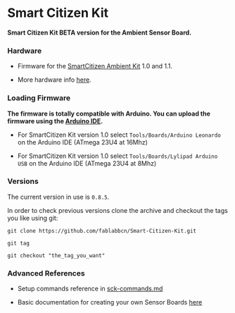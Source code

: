Smart Citizen Kit
=================

**Smart Citizen Kit BETA version for the Ambient Sensor Board.**

### Hardware

* Firmware for the [SmartCitizen Ambient Kit](http://smartcitizen.me/pages/sck) 1.0 and 1.1.

* More hardware info [here](https://github.com/fablabbcn/Smart-Citizen-Kit/wiki/Hardware).

### Loading Firmware

**The firmware is totally compatible with Arduino. You can upload the firmware using the [Arduino IDE](http://arduino.cc/en/main/software).**

* For SmartCitizen Kit version 1.0 select `Tools/Boards/Arduino Leonardo` on the Arduino IDE (ATmega 23U4 at 16Mhz) 

* For SmartCitizen Kit version 1.0 select `Tools/Boards/Lylipad Arduino USB` on the Arduino IDE (ATmega 23U4 at 8Mhz) 

### Versions

The current version in use is `0.8.5`.

In order to check previous versions clone the archive and checkout the tags you like using git:

`git clone https://github.com/fablabbcn/Smart-Citizen-Kit.git`

`git tag`

`git checkout "the_tag_you_want"`

### Advanced References

* Setup commands reference in [sck-commands.md](https://github.com/fablabbcn/Smart-Citizen-Kit/blob/master/sck-commands.md)

* Basic documentation for creating your own Sensor Boards [here](https://github.com/fablabbcn/Smart-Citizen-Kit/wiki/Making-a-Shield)
